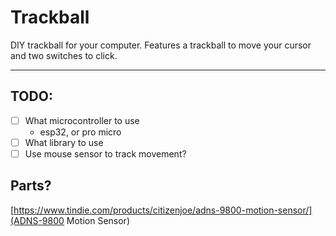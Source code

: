 # **Trackball**

DIY trackball for your computer. Features a trackball to move your cursor and
two switches to click.

---

## TODO:
- [ ] What microcontroller to use
    - esp32, or pro micro
- [ ] What library to use
- [ ] Use mouse sensor to track movement?

## Parts?
[https://www.tindie.com/products/citizenjoe/adns-9800-motion-sensor/](ADNS-9800 Motion Sensor)


